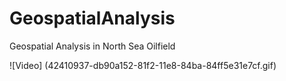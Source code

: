 # GeospatialAnalysis
Geospatial Analysis in North Sea Oilfield


![Video] (42410937-db90a152-81f2-11e8-84ba-84ff5e31e7cf.gif)
